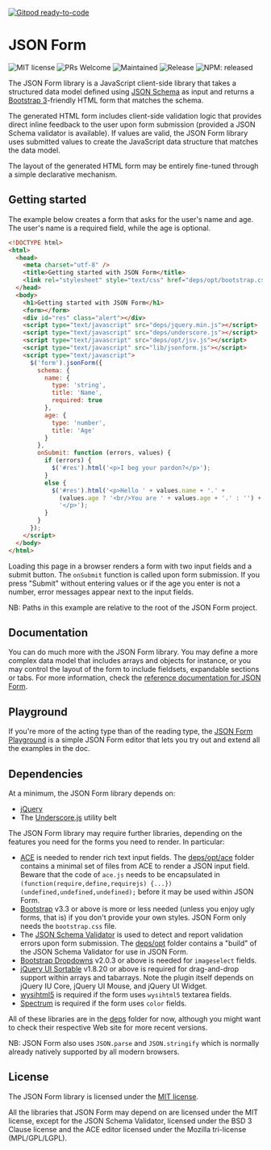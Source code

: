 [![Gitpod ready-to-code](https://img.shields.io/badge/Gitpod-ready--to--code-blue?logo=gitpod)](https://gitpod.io/#https://github.com/jsonform/jsonform)

JSON Form
=========

![MIT license](https://img.shields.io/badge/License-MIT-blue.svg?longCache=true)
![PRs Welcome](https://img.shields.io/badge/PRs-welcome-brightgreen.svg?longCache=true)
![Maintained](https://img.shields.io/badge/Maintained-yes-brightgreen.svg?longCache=true)
![Release](https://img.shields.io/github/release/jsonform/jsonform.svg)
![NPM: released](https://img.shields.io/npm/v/jsonform.svg)

The JSON Form library is a JavaScript client-side library that takes a
structured data model defined using [JSON Schema](http://json-schema.org/) as
input and returns a [Bootstrap 3](https://getbootstrap.com/docs/3.3/)-friendly
HTML form that matches the schema.

The generated HTML form includes client-side validation logic that provides direct inline feedback to the user upon form submission (provided a JSON Schema validator is available). If values are valid, the JSON Form library uses submitted values to create the JavaScript data structure that matches the data model.

The layout of the generated HTML form may be entirely fine-tuned through
a simple declarative mechanism.


Getting started
---------------

The example below creates a form that asks for the user's name and age. The user's name is a required field, while the age is optional.

```html
<!DOCTYPE html>
<html>
  <head>
    <meta charset="utf-8" />
    <title>Getting started with JSON Form</title>
    <link rel="stylesheet" style="text/css" href="deps/opt/bootstrap.css" />
  </head>
  <body>
    <h1>Getting started with JSON Form</h1>
    <form></form>
    <div id="res" class="alert"></div>
    <script type="text/javascript" src="deps/jquery.min.js"></script>
    <script type="text/javascript" src="deps/underscore.js"></script>
    <script type="text/javascript" src="deps/opt/jsv.js"></script>
    <script type="text/javascript" src="lib/jsonform.js"></script>
    <script type="text/javascript">
      $('form').jsonForm({
        schema: {
          name: {
            type: 'string',
            title: 'Name',
            required: true
          },
          age: {
            type: 'number',
            title: 'Age'
          }
        },
        onSubmit: function (errors, values) {
          if (errors) {
            $('#res').html('<p>I beg your pardon?</p>');
          }
          else {
            $('#res').html('<p>Hello ' + values.name + '.' +
              (values.age ? '<br/>You are ' + values.age + '.' : '') +
              '</p>');
          }
        }
      });
    </script>
  </body>
</html>
```

Loading this page in a browser renders a form with two input fields and a submit button. The ```onSubmit``` function is called upon form submission. If you press "Submit" without entering values or if the age you enter is not a number, error messages appear next to the input fields.

NB: Paths in this example are relative to the root of the JSON Form project.


Documentation
-------------

You can do much more with the JSON Form library. You may define a more complex data model that includes arrays and objects for instance, or you may control the layout of the form to include fieldsets, expandable sections or tabs. For more information, check the [reference documentation for JSON Form](http://github.com/joshfire/jsonform/wiki).


Playground
----------
If you're more of the acting type than of the reading type, the [JSON Form Playground](https://jsonform.github.io/jsonform/playground/index.html) is a simple JSON Form editor that lets you try out and extend all the examples in the doc.

Dependencies
------------

At a minimum, the JSON Form library depends on:
- [jQuery](http://jquery.com/)
- The [Underscore.js](http://underscorejs.org/) utility belt

The JSON Form library may require further libraries, depending on the features you need for the forms you need to render. In particular:
- [ACE](http://ace.ajax.org/) is needed to render rich text input fields. The [deps/opt/ace](https://github.com/joshfire/jsonform/tree/master/deps/opt/ace) folder contains a minimal set of files from ACE to render a JSON input field. Beware that the code of `ace.js` needs to be encapsulated in `(function(require,define,requirejs) {...})(undefined,undefined,undefined);` before it may be used within JSON Form.
- [Bootstrap](https://getbootstrap.com/docs/3.3/) v3.3 or above is more or less needed (unless you enjoy ugly forms, that is) if you don't provide your own styles. JSON Form only needs the ```bootstrap.css``` file.
- The [JSON Schema Validator](https://github.com/garycourt/JSV) is used to detect and report validation errors upon form submission. The [deps/opt](https://github.com/joshfire/jsonform/tree/master/deps/opt) folder contains a "build" of the JSON Schema Validator for use in JSON Form.
- [Bootstrap Dropdowns](https://github.com/twbs/bootstrap/blob/master/javascript.html) v2.0.3 or above is needed for ```imageselect``` fields.
- [jQuery UI Sortable](http://jqueryui.com/demos/sortable/) v1.8.20 or above is required for drag-and-drop support within arrays and tabarrays. Note the plugin itself depends on jQuery IU Core, jQuery UI Mouse, and jQuery UI Widget.
- [wysihtml5](http://jhollingworth.github.com/bootstrap-wysihtml5/) is required if the form uses ```wysihtml5``` textarea fields.
- [Spectrum](http://bgrins.github.com/spectrum/) is required if the form uses `color` fields.

All of these libraries are in the [deps](https://github.com/joshfire/jsonform/tree/master/deps) folder for now, although you might want to check their respective Web site for more recent versions.

NB: JSON Form also uses ```JSON.parse``` and ```JSON.stringify``` which is normally already natively supported by all modern browsers.


License
-------

The JSON Form library is licensed under the [MIT license](https://raw.github.com/joshfire/jsonform/master/LICENSE).

All the libraries that JSON Form may depend on are licensed under the MIT license, except for the JSON Schema Validator, licensed under the BSD 3 Clause license and the ACE editor licensed under the Mozilla tri-license (MPL/GPL/LGPL).
